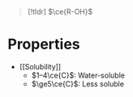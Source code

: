 > [!tldr] $\ce{R-OH}$

# Properties

- [[Solubility]]
	- $1–4\ce{C}$: Water-soluble
	- $\ge5\ce{C}$: Less soluble
